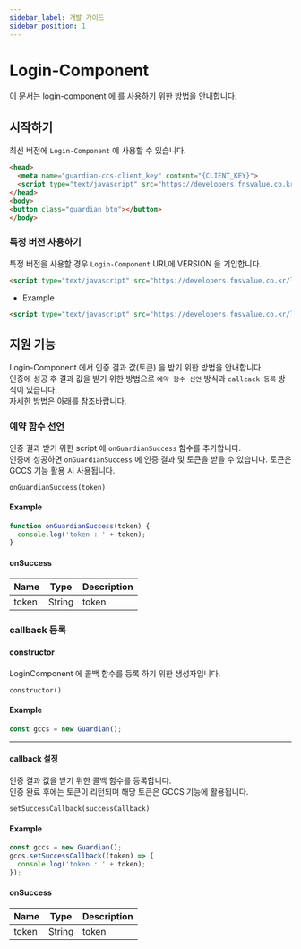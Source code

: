 ```yaml
---
sidebar_label: 개발 가이드
sidebar_position: 1
---
```

# Login-Component

이 문서는 login-component 에 를 사용하기 위한 방법을 안내합니다.

## 시작하기
최신 버전에 `Login-Component` 에 사용할 수 있습니다.

```html
<head>
  <meta name="guardian-ccs-client_key" content="{CLIENT_KEY}">
  <script type="text/javascript" src="https://developers.fnsvalue.co.kr/login-component/guardian.js"></script>
</head>
<body>
<button class="guardian_btn"></button>
</body>
```

### 특정 버전 사용하기

특정 버전을 사용할 경우 `Login-Component` URL에 VERSION 을 기입합니다.

```html
<script type="text/javascript" src="https://developers.fnsvalue.co.kr/login-component/{VERSION}/guardian.js"></script>
```

 - Example
```html
<script type="text/javascript" src="https://developers.fnsvalue.co.kr/login-component/1.0.5/guardian.js"></script>
```

## 지원 기능
Login-Component 에서 인증 결과 값(토큰) 을 받기 위한 방법을 안내합니다.   
인증에 성공 후 결과 값을 받기 위한 방법으로 `예약 함수 선언` 방식과 `callcack 등록` 방식이 있습니다.   
자세한 방법은 아래를 참조바랍니다.

<!-- 
### 예약 함수 추가

자세한 내용은 [예약 함수 추가](#예약 함수 추가)에서 확인 할 수 있습니다.

|Name|Description|
|---|---|
|onGuardianSuccess| GuardianCCS 인증 성공 시 CallBack 함수|

### Login-Component 에 callback 등록

자세한 내용은 [callback 등록](#callback 등록)에서 확인 할 수 있습니다.

|Name|Description|
|---|---|
|constructor| LoginComponent에 콜백 함수를 등록 하기 위한 생성자 |
|setSuccessCallback| GuardianCCS 인증 성공 시 CallBack을 호출 | -->

### 예약 함수 선언

인증 결과 받기 위한 script 에 `onGuardianSuccess` 함수를 추가합니다.   
인증에 성공하면 `onGuardianSuccess` 에 인증 결과 및 토큰을 받을 수 있습니다.
토큰은 GCCS 기능 활용 시 사용됩니다.
```
onGuardianSuccess(token)
```

#### Example
```javascript
function onGuardianSuccess(token) {
  console.log('token : ' + token);
}
```

#### onSuccess
|Name|Type|Description|
|---|---|---|
|token|String|token|

### callback 등록

#### constructor
LoginComponent 에 콜백 함수를 등록 하기 위한 생성자입니다.

```
constructor()
```

#### Example
```javascript
const gccs = new Guardian();
```

---

#### callback 설정
인증 결과 값을 받기 위한 콜백 함수를 등록합니다.   
인증 완료 후에는 토큰이 리턴되며 해당 토큰은 GCCS 기능에 활용됩니다.

```
setSuccessCallback(successCallback)
```

#### Example
```javascript
const gccs = new Guardian();
gccs.setSuccessCallback((token) => {
  console.log('token : ' + token);
});
```

#### onSuccess
|Name|Type|Description|
|---|---|---|
|token|String|token|